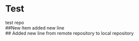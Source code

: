 # Test
test repo
<br/>##New Item added
new line
<br/>## Added new line from remote repository to local repository
